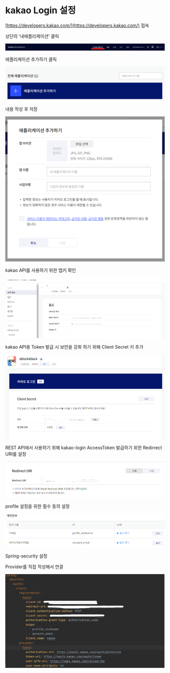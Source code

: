 # kakao Login 설정

[https://developers.kakao.com/](https://developers.kakao.com/) 접속

상단의 ‘내애플리케이션’ 클릭

![카카오 로그인 1](../exec_contents/kakao-login1.png)

애플리케이션 추가하기 클릭

![카카오 로그인 2](../exec_contents/kakao-login2.png)

내용 작성 후 저장

![카카오 로그인 3](../exec_contents/kakao-login3.png)

kakao API를 사용하기 위한 앱키 확인

![카카오 로그인 4](../exec_contents/kakao-login4.png)

kakao API용 Token 발급 시 보안을 강화 하기 위해 Client Secret 키 추가

![카카오 로그인 5](../exec_contents/kakao-login5.png)

REST API에서 사용하기 위해 kakao-login AccessToken 발급하기 위한 Redirrect URI를 설정

![카카오 로그인 6](../exec_contents/kakao-login6.png)

profile 설정을 위한 필수 동의 설정

![카카오 로그인 7](../exec_contents/kakao-login7.png)

Spring-security 설정

Provider를 직접 작성해서 연결

![카카오 로그인 8](../exec_contents/kakao-login8.png)
